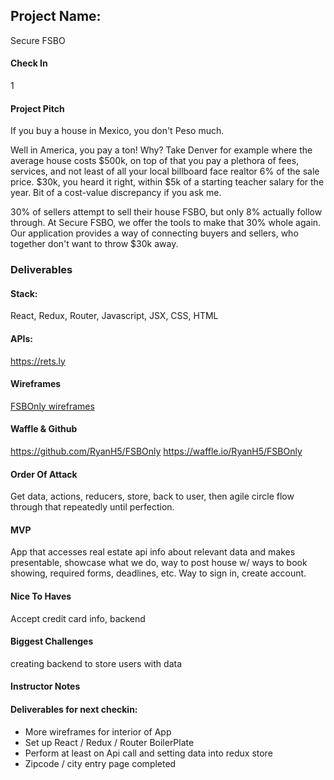 ## Project Name: 
Secure FSBO

#### Check In 
1

#### Project Pitch
If you buy a house in Mexico, you don't Peso much.

Well in America, you pay a ton! Why? Take Denver for example where the average house costs $500k, on top of that you pay a plethora of fees, services, and not least of all your local billboard face realtor 6% of the sale price. $30k, you heard it right, within $5k of a starting teacher salary for the year. Bit of a cost-value discrepancy if you ask me.

30% of sellers attempt to sell their house FSBO, but only 8% actually follow through. At Secure FSBO, we offer the tools to make that 30% whole again. Our application provides a way of connecting buyers and sellers, who together don't want to throw $30k away.

### Deliverables

#### Stack:
React, Redux, Router, Javascript, JSX, CSS, HTML

#### APIs:
https://rets.ly

#### Wireframes
[FSBOnly wireframes](https://imgur.com/a/HrnkVP9)

#### Waffle & Github
https://github.com/RyanH5/FSBOnly
https://waffle.io/RyanH5/FSBOnly

#### Order Of Attack
Get data, actions, reducers, store, back to user, then agile circle flow through that repeatedly until perfection.

#### MVP
App that accesses real estate api info about relevant data and makes presentable, showcase what we do, way to post house w/ ways to book showing, required forms, deadlines, etc. Way to sign in, create account.

#### Nice To Haves
Accept credit card info, backend

#### Biggest Challenges
creating backend to store users with data

#### Instructor Notes

#### Deliverables for next checkin:
- More wireframes for interior of App
- Set up React / Redux / Router BoilerPlate
- Perform at least on Api call and setting data into redux store
- Zipcode / city entry page completed